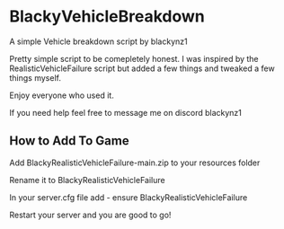 # BlackyVehicleBreakdown
A simple Vehicle breakdown script by blackynz1

Pretty simple script to be comepletely honest. I was inspired by the RealisticVehicleFailure script but added a few things and tweaked a few things myself.

Enjoy everyone who used it. 

If you need help feel free to message me on discord blackynz1

## How to Add To Game

Add BlackyRealisticVehicleFailure-main.zip to your resources folder

Rename it to BlackyRealisticVehicleFailure

In your server.cfg file add - ensure BlackyRealisticVehicleFailure


Restart your server and you are good to go!
